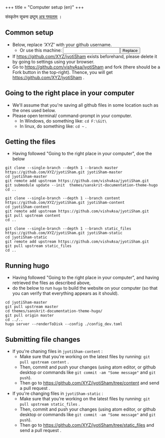 +++
title = "Computer setup (en)"
+++

संस्कृतेन सूचना द्रष्टुम् [अत्र गम्यताम्](../computer-setup_sa/) ।

## Common setup
- Below, replace _'XYZ'_ with your github username.
  - Or use this machine: <input id="input_githubUserId"></input><button id="transformId">Replace</button>
- If https://github.com/XYZ/jyotiSham exists beforehand, please delete it by going to settings using your browser.
- Go to https://github.com/vishvAsa/jyotiSham and fork (there should be a Fork button in the top-right). Thence, you will get https://github.com/XYZ/jyotiSham .

## Going to the right place in your computer
- We'll assume that you're saving all github files in some location such as the ones used below.
- Please open terminal/ command-prompt in your computer.
  - In Windows, do something like: `cd F:\Git\`
  - In linux, do something like: `cd ~` .

## Getting the files
- Having followed "Going to the right place in your computer", doe the below

```
git clone --single-branch --depth 1 --branch master https://github.com/XYZ/jyotiSham.git jyotiSham-master
cd jyotiSham-master
git remote add upstream https://github.com/vishvAsa/jyotiSham.git
git submodule update --init  themes/sanskrit-documentation-theme-hugo
cd ..

git clone --single-branch --depth 1 --branch content https://github.com/XYZ/jyotiSham.git jyotiSham-content
cd jyotiSham-content
git remote add upstream https://github.com/vishvAsa/jyotiSham.git
git pull upstream content
cd ..

git clone --single-branch --depth 1 --branch static_files https://github.com/XYZ/jyotiSham.git jyotiSham-static
cd jyotiSham-static
git remote add upstream https://github.com/vishvAsa/jyotiSham.git
git pull upstream static_files
cd ..
```

## Running hugo
- Having followed "Going to the right place in your computer", and having retrieved the files as described above,
- do the below to run `hugo` to build the website on your computer (so that you can verify that everything appears as it should).

```
cd jyotiSham-master
git pull upstream master
cd themes/sanskrit-documentation-theme-hugo/
git pull origin master
cd ../.. 
hugo server --renderToDisk --config ./config_dev.toml
```

## Submitting file changes
- If you're chaning files in `jyotiSham-content` :
  - Make sure that you're working on the latest files by running: `git pull upstream content` .
  - Then, commit and push your changes (using atom editor, or github desktop or commands like `git commit -am "Some message"` and `git push`).
  - Then go to https://github.com/XYZ/jyotiSham/tree/content and send a pull request .
- If you're changing files in `jyotiSham-static` :
  - Make sure that you're working on the latest files by running: `git pull upstream static_files` .
  - Then, commit and push your changes (using atom editor, or github desktop or commands like `git commit -am "Some message"` and `git push`).
  - Then go to https://github.com/XYZ/jyotiSham/tree/static_files and send a pull request .

<script>
module_ui_lib.default.replaceWithQueryParam("githubUserId", /XYZ(?=[^'’])/g);

document.getElementById("transformId").onclick = function(e) {
  let userId = document.getElementById("input_githubUserId").value;
  console.log(userId);
  module_ui_lib.default.insertQueryParam("githubUserId", userId);
};
</script>